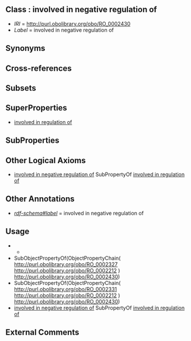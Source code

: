 
## Class : involved in negative regulation of

 * *IRI* = http://purl.obolibrary.org/obo/RO_0002430
 * *Label* = involved in negative regulation of

## Synonyms


## Cross-references


## Subsets


## SuperProperties

 * [involved in regulation of](../../RO/28/RO_0002428.md)

## SubProperties


## Other Logical Axioms

 * [involved in negative regulation of](../../RO/30/RO_0002430.md) SubPropertyOf [involved in regulation of](../../RO/28/RO_0002428.md)

## Other Annotations

 * *[rdf-schema#label](../../el/rdf-schema#label.md)* = involved in negative regulation of

## Usage

 * -
 * SubObjectPropertyOf(ObjectPropertyChain( <http://purl.obolibrary.org/obo/RO_0002327> <http://purl.obolibrary.org/obo/RO_0002212> ) <http://purl.obolibrary.org/obo/RO_0002430>)
 * SubObjectPropertyOf(ObjectPropertyChain( <http://purl.obolibrary.org/obo/RO_0002331> <http://purl.obolibrary.org/obo/RO_0002212> ) <http://purl.obolibrary.org/obo/RO_0002430>)
 * [involved in negative regulation of](../../RO/30/RO_0002430.md) SubPropertyOf [involved in regulation of](../../RO/28/RO_0002428.md)

## External Comments


